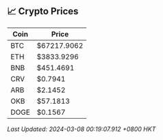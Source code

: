 ## 📈 Crypto Prices

| Coin | Price |
| ---- | ----- |
| BTC | $67217.9062 |
| ETH | $3833.9296 |
| BNB | $451.4691 |
| CRV | $0.7941 |
| ARB | $2.1452 |
| OKB | $57.1813 |
| DOGE | $0.1567 |

_Last Updated: 2024-03-08 00:19:07.912 +0800 HKT_